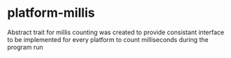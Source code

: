# platform-millis
Abstract trait for millis counting
was created to provide consistant interface
to be implemented for every platform to
count milliseconds during the program run

